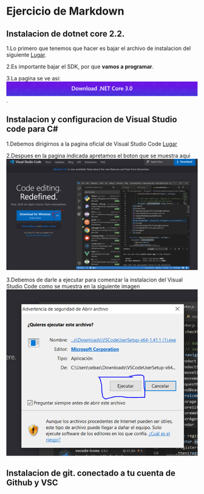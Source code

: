 
# Ejercicio de Markdown


## Instalacion  de dotnet core 2.2.

1.Lo primero que tenemos que hacer es bajar el archivo de instalacion del siguiente 
[Lugar](https://dotnet.microsoft.com/download/dotnet-core/3.0).

2.Es importante bajar el SDK, por que **vamos a programar**.

3.La pagina se ve asi:
![imagen dotnet 3.0](https://github.com/Sebashhdez13/POO-2020/blob/master/Setup/img/dotnet%203.0.PNG).

## Instalacion y configuracion de Visual Studio code para C#

1.Debemos dirigirnos a la pagina oficial de Visual Studio Code [Lugar](https://code.visualstudio.com/)

2.Despues en la pagina indicada apretamos el boton que se muestra aqui ![imagen visual studio](https://github.com/Sebashhdez13/POO-2020/blob/master/Setup/img/Visual%20Code%201.PNG)

3.Debemos de darle a ejecutar para comenzar la instalacion del Visual Studio Code como se muestra en la siguiente imagen ![imagen visual studio 2](https://github.com/Sebashhdez13/POO-2020/blob/master/Setup/img/Visual%20Code%202.PNG)

## Instalacion de git. conectado a tu cuenta de Github y VSC
